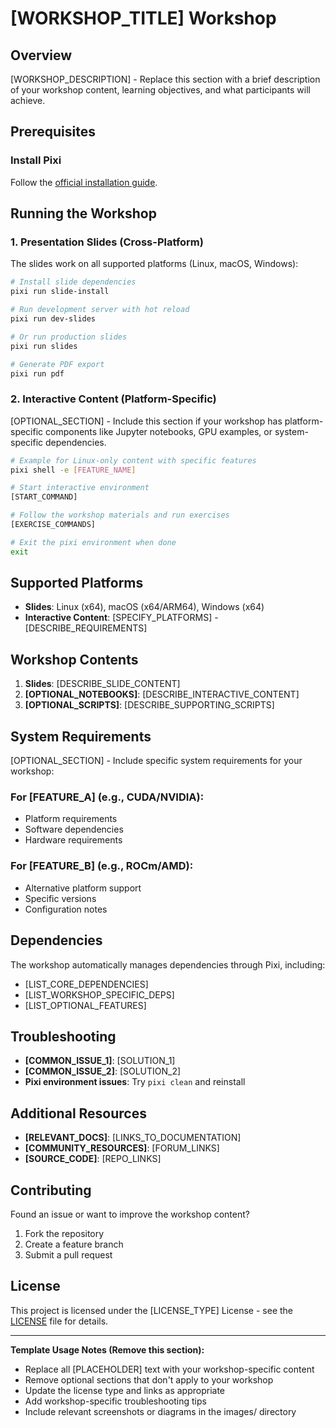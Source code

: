 # [WORKSHOP_TITLE] Workshop

## Overview

[WORKSHOP_DESCRIPTION] - Replace this section with a brief description of your workshop content, learning objectives, and what participants will achieve.

## Prerequisites

### Install Pixi

Follow the [official installation guide](https://pixi.sh/latest/installation/).

## Running the Workshop

### 1. Presentation Slides (Cross-Platform)

The slides work on all supported platforms (Linux, macOS, Windows):

```bash
# Install slide dependencies
pixi run slide-install

# Run development server with hot reload
pixi run dev-slides

# Or run production slides
pixi run slides

# Generate PDF export
pixi run pdf
```

### 2. Interactive Content (Platform-Specific)

[OPTIONAL_SECTION] - Include this section if your workshop has platform-specific components like Jupyter notebooks, GPU examples, or system-specific dependencies.

```bash
# Example for Linux-only content with specific features
pixi shell -e [FEATURE_NAME]

# Start interactive environment
[START_COMMAND]

# Follow the workshop materials and run exercises
[EXERCISE_COMMANDS]

# Exit the pixi environment when done
exit
```

## Supported Platforms

- **Slides**: Linux (x64), macOS (x64/ARM64), Windows (x64)
- **Interactive Content**: [SPECIFY_PLATFORMS] - [DESCRIBE_REQUIREMENTS]

## Workshop Contents

1. **Slides**: [DESCRIBE_SLIDE_CONTENT]
2. **[OPTIONAL_NOTEBOOKS]**: [DESCRIBE_INTERACTIVE_CONTENT]
3. **[OPTIONAL_SCRIPTS]**: [DESCRIBE_SUPPORTING_SCRIPTS]

## System Requirements

[OPTIONAL_SECTION] - Include specific system requirements for your workshop:

### For [FEATURE_A] (e.g., CUDA/NVIDIA):
- Platform requirements
- Software dependencies
- Hardware requirements

### For [FEATURE_B] (e.g., ROCm/AMD):
- Alternative platform support
- Specific versions
- Configuration notes

## Dependencies

The workshop automatically manages dependencies through Pixi, including:
- [LIST_CORE_DEPENDENCIES]
- [LIST_WORKSHOP_SPECIFIC_DEPS]
- [LIST_OPTIONAL_FEATURES]

## Troubleshooting

- **[COMMON_ISSUE_1]**: [SOLUTION_1]
- **[COMMON_ISSUE_2]**: [SOLUTION_2]
- **Pixi environment issues**: Try `pixi clean` and reinstall

## Additional Resources

- **[RELEVANT_DOCS]**: [LINKS_TO_DOCUMENTATION]
- **[COMMUNITY_RESOURCES]**: [FORUM_LINKS]
- **[SOURCE_CODE]**: [REPO_LINKS]

## Contributing

Found an issue or want to improve the workshop content?
1. Fork the repository
2. Create a feature branch
3. Submit a pull request

## License

This project is licensed under the [LICENSE_TYPE] License - see the [LICENSE](../LICENSE) file for details.

---

**Template Usage Notes (Remove this section):**
- Replace all [PLACEHOLDER] text with your workshop-specific content
- Remove optional sections that don't apply to your workshop
- Update the license type and links as appropriate
- Add workshop-specific troubleshooting tips
- Include relevant screenshots or diagrams in the images/ directory
